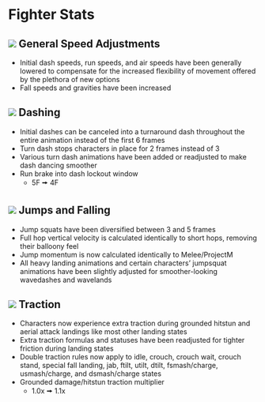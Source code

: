 # Fighter Stats

## ![](../images/Aspose.Words.f93ce4e3-25f6-48dc-9813-fc237aafe008.002.png) General Speed Adjustments
- Initial dash speeds, run speeds, and air speeds have been generally lowered to compensate for the increased flexibility of movement offered by the plethora of new options
- Fall speeds and gravities have been increased

## ![](../images/Aspose.Words.f93ce4e3-25f6-48dc-9813-fc237aafe008.002.png) Dashing
- Initial dashes can be canceled into a turnaround dash throughout the entire animation instead of the first 6 frames
- Turn dash stops characters in place for 2 frames instead of 3
- Various turn dash animations have been added or readjusted to make dash dancing smoother
- Run brake into dash lockout window
  - 5F 🠚 4F

## ![](../images/Aspose.Words.f93ce4e3-25f6-48dc-9813-fc237aafe008.002.png) Jumps and Falling
- Jump squats have been diversified between 3 and 5 frames
- Full hop vertical velocity is calculated identically to short hops, removing their balloony feel
- Jump momentum is now calculated identically to Melee/ProjectM
- All heavy landing animations and certain characters’ jumpsquat animations have been slightly adjusted for smoother-looking wavedashes and wavelands

## ![](../images/Aspose.Words.f93ce4e3-25f6-48dc-9813-fc237aafe008.002.png) Traction
- Characters now experience extra traction during grounded hitstun and aerial attack landings like most other landing states
- Extra traction formulas and statuses have been readjusted for tighter friction during landing states
- Double traction rules now apply to idle, crouch, crouch wait, crouch stand, special fall landing, jab, ftilt, utilt, dtilt, fsmash/charge, usmash/charge, and dsmash/charge states
- Grounded damage/hitstun traction multiplier
  - 1.0x 🠚 1.1x